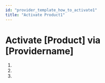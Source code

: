 ```yaml
---
id: "provider_template_how_to_activate1"
title: "Activate Product1"
---
```


# Activate [Product] via [Providername]

1. 
2. 
3. 
